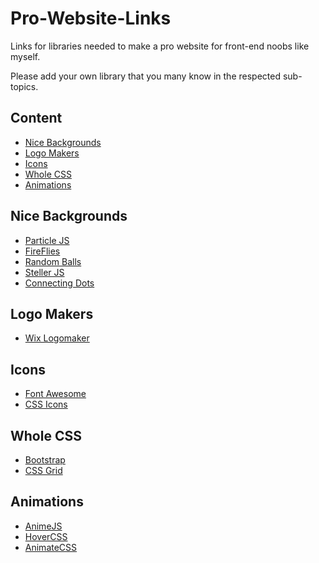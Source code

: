 # Pro-Website-Links

Links for libraries needed to make a pro website for front-end noobs like myself.

Please add your own library that you many know in the respected sub-topics.

## Content

 - [Nice Backgrounds](#nice-backgrounds)
 - [Logo Makers](#logo-makers)
 - [Icons](#icons)
 - [Whole CSS](#whole-css)
 - [Animations](#animations)
 
## Nice Backgrounds

- [Particle JS](https://github.com/VincentGarreau/particles.js/)
- [FireFlies](https://codepen.io/Thibka/pen/mWGxNj)
- [Random Balls](https://codepen.io/nashvail/pen/wpGgXO)
- [Steller JS](http://markdalgleish.com/projects/stellar.js/)
- [Connecting Dots](https://codepen.io/dado3212/pen/YPzOKj)

## Logo Makers

- [Wix Logomaker](https://www.wix.com/logo/maker)

## Icons

- [Font Awesome](https://fontawesome.com/)
- [CSS Icons](http://cssicon.space/#/)

## Whole CSS

- [Bootstrap](https://getbootstrap.com/)
- [CSS Grid](https://cssgrid.io/)

## Animations

- [AnimeJS](https://github.com/juliangarnier/anime/)
- [HoverCSS](http://ianlunn.github.io/Hover/)
- [AnimateCSS](https://github.com/daneden/animate.css)
